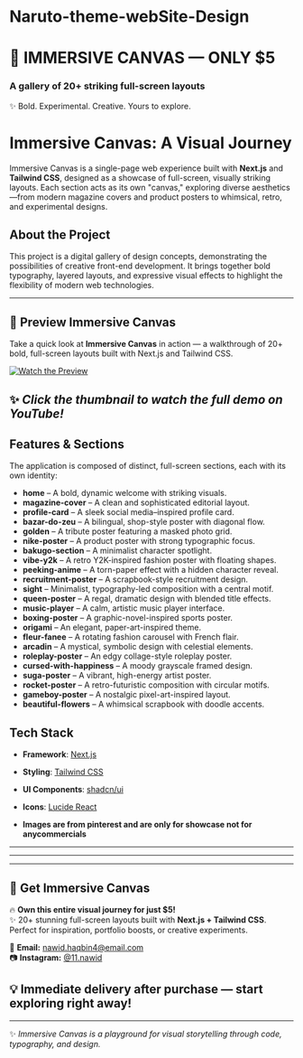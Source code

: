 # Naruto-theme-webSite-Design
# 💎 IMMERSIVE CANVAS — ONLY **$5**  
### A gallery of 20+ striking full-screen layouts  
✨ Bold. Experimental. Creative. Yours to explore.  

# Immersive Canvas: A Visual Journey

Immersive Canvas is a single-page web experience built with **Next.js** and **Tailwind CSS**, designed as a showcase of full-screen, visually striking layouts. Each section acts as its own "canvas," exploring diverse aesthetics—from modern magazine covers and product posters to whimsical, retro, and experimental designs.

## About the Project

This project is a digital gallery of design concepts, demonstrating the possibilities of creative front-end development. It brings together bold typography, layered layouts, and expressive visual effects to highlight the flexibility of modern web technologies.

---
## 🎥 Preview Immersive Canvas  

Take a quick look at **Immersive Canvas** in action — a walkthrough of 20+ bold, full-screen layouts built with Next.js and Tailwind CSS.  

[![Watch the Preview](https://i.ytimg.com/vi/YzuAfiTbFpM/hqdefault.jpg)](https://www.youtube.com/watch?v=YzuAfiTbFpM)  

✨ *Click the thumbnail to watch the full demo on YouTube!*  
---



## Features & Sections

The application is composed of distinct, full-screen sections, each with its own identity:

- **home** – A bold, dynamic welcome with striking visuals.
- **magazine-cover** – A clean and sophisticated editorial layout.
- **profile-card** – A sleek social media–inspired profile card.
- **bazar-do-zeu** – A bilingual, shop-style poster with diagonal flow.
- **golden** – A tribute poster featuring a masked photo grid.
- **nike-poster** – A product poster with strong typographic focus.
- **bakugo-section** – A minimalist character spotlight.
- **vibe-y2k** – A retro Y2K-inspired fashion poster with floating shapes.
- **peeking-anime** – A torn-paper effect with a hidden character reveal.
- **recruitment-poster** – A scrapbook-style recruitment design.
- **sight** – Minimalist, typography-led composition with a central motif.
- **queen-poster** – A regal, dramatic design with blended title effects.
- **music-player** – A calm, artistic music player interface.
- **boxing-poster** – A graphic-novel-inspired sports poster.
- **origami** – An elegant, paper-art-inspired theme.
- **fleur-fanee** – A rotating fashion carousel with French flair.
- **arcadin** – A mystical, symbolic design with celestial elements.
- **roleplay-poster** – An edgy collage-style roleplay poster.
- **cursed-with-happiness** – A moody grayscale framed design.
- **suga-poster** – A vibrant, high-energy artist poster.
- **rocket-poster** – A retro-futuristic composition with circular motifs.
- **gameboy-poster** – A nostalgic pixel-art-inspired layout.
- **beautiful-flowers** – A whimsical scrapbook with doodle accents.

## Tech Stack

- **Framework**: [Next.js](https://nextjs.org/)
- **Styling**: [Tailwind CSS](https://tailwindcss.com/)
- **UI Components**: [shadcn/ui](https://ui.shadcn.com/)
- **Icons**: [Lucide React](https://lucide.dev/guide/packages/lucide-react)

- **Images are from pinterest and are only for showcase not for anycommercials**
---
---
---
## 💎 Get Immersive Canvas  

🔥 **Own this entire visual journey for just $5!**  
✨ 20+ stunning full-screen layouts built with **Next.js + Tailwind CSS**.  
Perfect for inspiration, portfolio boosts, or creative experiments.  

📩 **Email:** nawid.haqbin4@email.com  
📷 **Instagram:** [@11.nawid](https://instagram.com/11.nawid)  

💡 Immediate delivery after purchase — start exploring right away!  
---

---

✨ *Immersive Canvas is a playground for visual storytelling through code, typography, and design.*

